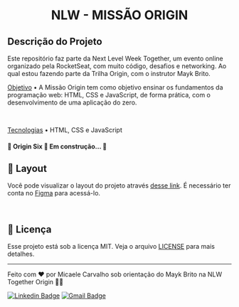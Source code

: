 <h1 align="center"> NLW - MISSÃO ORIGIN </h1>

## Descrição do Projeto

Este repositório faz parte da Next Level Week Together, um evento online organizado pela RocketSeat, com muito código, desafios e networking. Ao qual estou fazendo parte da Trilha Origin, com o instrutor Mayk Brito.

<p align="justify">
	
<a href="#objetivo">Objetivo</a> • A Missão Origin tem como objetivo ensinar os fundamentos da programação web: HTML, CSS e JavaScript, de forma prática, com o desenvolvimento de uma aplicação do zero.
	
<br>

<a href="#tecnologias">Tecnologias</a> • HTML, CSS e JavaScript
	
 
<h4 align="justify"> 
	🚧  Origin Six 🚀 Em construção...  🚧
	
</h4>

</p>


## 🔖 Layout

Você pode visualizar o layout do projeto através [desse link](https://www.figma.com/file/spmZEjHjQiRzIsPaRcAAWm/Origin-Six-Discovery?node-id=0%3A1). É necessário ter conta no [Figma](https://figma.com) para acessá-lo.

<br>

## :memo: Licença

Esse projeto está sob a licença MIT. Veja o arquivo [LICENSE](.github/LICENSE.md) para mais detalhes.


_ _ _

Feito com ❤️ por Micaele Carvalho sob orientação do Mayk Brito na NLW Together Origin 👋🏽 

[![Linkedin Badge](https://img.shields.io/badge/-micaelecarv-blue?style=flat-square&logo=Linkedin&logoColor=white&link=https://https://www.linkedin.com/in/micaelecarvalho/)](https://www.linkedin.com/in/micaelecarvalho/)
[![Gmail Badge](https://img.shields.io/badge/-micaelecarv@gmail.com-c14438?style=flat-square&logo=Gmail&logoColor=white&link=mailto:micaelecarv@gmail.com)](mailto:micaelecarv@gmail.com)


